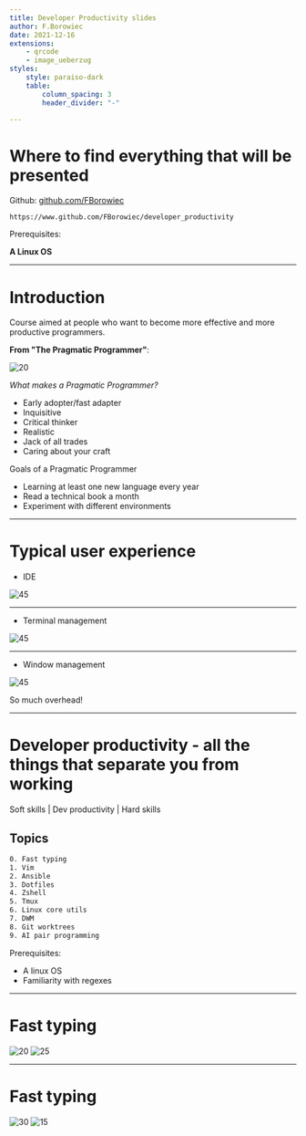 ```yaml
---
title: Developer Productivity slides
author: F.Borowiec
date: 2021-12-16
extensions:
    - qrcode
    - image_ueberzug
styles:
    style: paraiso-dark
    table:
        column_spacing: 3
        header_divider: "-"

---
```


# Where to find everything that will be presented

Github: [github.com/FBorowiec](https://www.github.com/FBorowiec)

```qrcode
https://www.github.com/FBorowiec/developer_productivity
```

Prerequisites:

**A Linux OS**

---

# Introduction

Course aimed at people who want to become more effective and more productive programmers.

**From "The Pragmatic Programmer"**:

![20](images/the_pragmatic_programmer.jpeg)

_What makes a Pragmatic Programmer?_

* Early adopter/fast adapter
* Inquisitive
* Critical thinker
* Realistic
* Jack of all trades
* Caring about your craft

Goals of a Pragmatic Programmer

* Learning at least one new language every year
* Read a technical book a month
* Experiment with different environments

---

# Typical user experience

* IDE

![45](images/typical_ide.png)

---

* Terminal management

![45](images/typical_terminal.png)


---

* Window management

![45](images/typical_windows_experience.png)

So much overhead!

---

# Developer productivity - all the things that separate you from working

Soft skills | Dev productivity | Hard skills

## Topics

```bash
0. Fast typing
1. Vim
2. Ansible
3. Dotfiles
4. Zshell
5. Tmux
6. Linux core utils
7. DWM
8. Git worktrees
9. AI pair programming
```

Prerequisites:

* A linux OS
* Familiarity with regexes

---

# Fast typing

![20](images/slow_typing.jpg)
![25](images/fingers_placement.png)


---

# Fast typing

![30](images/monkeytype_example.png)
![15](images/monkeytype.png)
